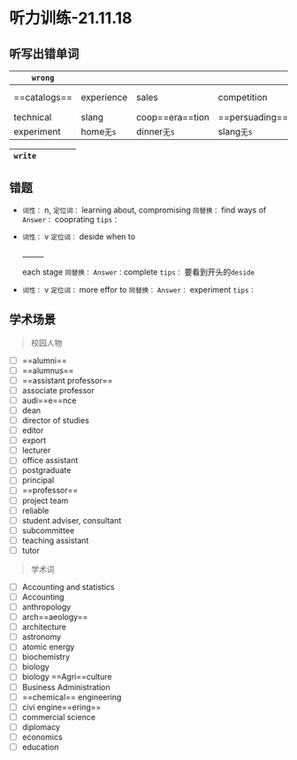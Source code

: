 # 听力训练-21.11.18

## 听写出错单词

| `wrong`      |            |                 |                |                |
| ------------ | ---------- | --------------- | -------------- | -------------- |
| ==catalogs== | experience | sales           | competition    | interest rates |
| technical    | slang      | coop==era==tion | ==persuading== | complete       |
| experiment   | home`无s`  | dinner`无s`     | slang`无s`     |                |

| `write`   |            |                     |        |            |
| --------- | ---------- | ------------------- | ------ | ---------- |


## 错题

-   `词性：` n,
	`定位词：` learning about, compromising
	`同替换：` find ways of
	`Answer：` cooprating
	`tips：` 

-   `词性：` v
	`定位词：` deside when to <p>______ </p> each stage
	`同替换：` 
	`Answer：`complete 
	`tips：` 要看到开头的`deside`

-   `词性：` v
	`定位词：` more effor to 
	`同替换：` 
	`Answer：` experiment
	`tips：` 

## 学术场景
> 校园人物
- [ ] ==alumni==
- [ ] ==alumnus==
- [ ] ==assistant professor==
- [ ] associate professor
- [ ] audi==e==nce
- [ ] dean
- [ ] director of studies
- [ ] editor
- [ ] export
- [ ] lecturer
- [ ] office assistant
- [ ] postgraduate
- [ ] principal
- [ ] ==professor==
- [ ] project team
- [ ] reliable
- [ ] student adviser, consultant
- [ ] subcommittee
- [ ] teaching assistant
- [ ] tutor

> 学术词
- [ ] Accounting and statistics
- [ ] Accounting
- [ ] anthropology
- [ ] arch==aeology==
- [ ] architecture
- [ ] astronomy
- [ ] atomic energy
- [ ] biochemistry
- [ ] biology
- [ ] biology ==Agri==culture
- [ ] Business Administration
- [ ] ==chemical== engineering
- [ ] civi engine==ering==
- [ ] commercial science
- [ ] diplomacy
- [ ] economics
- [ ] education
